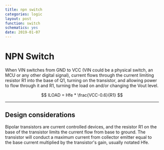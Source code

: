 ```yaml
---
title: npn switch
categories: logic
layout: post
function: switch
schematics: yes
date: 2019-01-07
---
```


# NPN Switch

When VIN switches from GND to VCC (VIN could be a physical switch, an MCU or any other digital signal), current flows through the current limiting resistor R1 into the base of Q1, turning on the transistor, and allowing power to flow through it and R1, turning the load on and/or changing the Vout level.

$$ ILOAD = Hfe * \frac{VCC-0.6}{R1} $$ 

---

## Design considerations 

Bipolar transistors are current controlled devices, and the resistor R1 on the base of the transistor limits the current flow from base to ground. The transistor will conduct a maximum current from collector emitter equal to the base current multiplied by the transistor's gain, usually notated Hfe.
